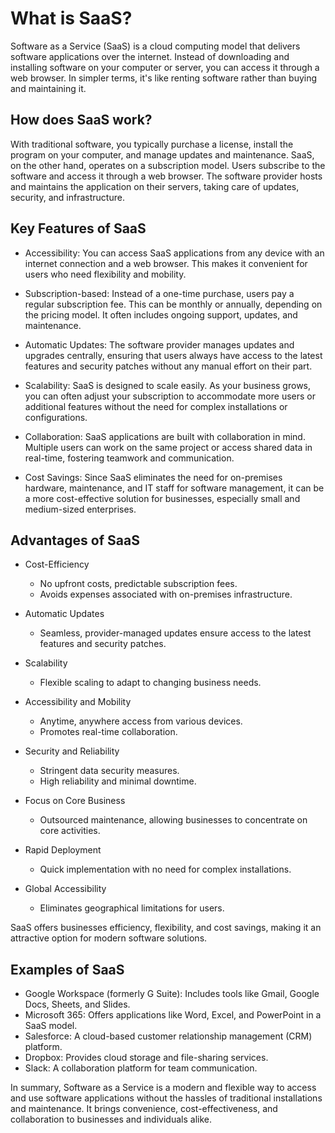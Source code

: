 # What is SaaS?
Software as a Service (SaaS) is a cloud computing model that delivers software applications over the internet. Instead of downloading and installing software on your computer or server, you can access it through a web browser. In simpler terms, it's like renting software rather than buying and maintaining it.

## How does SaaS work?
With traditional software, you typically purchase a license, install the program on your computer, and manage updates and maintenance. SaaS, on the other hand, operates on a subscription model. Users subscribe to the software and access it through a web browser. The software provider hosts and maintains the application on their servers, taking care of updates, security, and infrastructure.

## Key Features of SaaS

- Accessibility: You can access SaaS applications from any device with an internet connection and a web browser. This makes it convenient for users who need flexibility and mobility.

- Subscription-based: Instead of a one-time purchase, users pay a regular subscription fee. This can be monthly or annually, depending on the pricing model. It often includes ongoing support, updates, and maintenance.

- Automatic Updates: The software provider manages updates and upgrades centrally, ensuring that users always have access to the latest features and security patches without any manual effort on their part.

- Scalability: SaaS is designed to scale easily. As your business grows, you can often adjust your subscription to accommodate more users or additional features without the need for complex installations or configurations.

- Collaboration: SaaS applications are built with collaboration in mind. Multiple users can work on the same project or access shared data in real-time, fostering teamwork and communication.

- Cost Savings: Since SaaS eliminates the need for on-premises hardware, maintenance, and IT staff for software management, it can be a more cost-effective solution for businesses, especially small and medium-sized enterprises.

## Advantages of SaaS

- Cost-Efficiency
  - No upfront costs, predictable subscription fees.
  - Avoids expenses associated with on-premises infrastructure.

- Automatic Updates
  - Seamless, provider-managed updates ensure access to the latest features and security patches.
- Scalability
  - Flexible scaling to adapt to changing business needs.
- Accessibility and Mobility
  - Anytime, anywhere access from various devices.
  - Promotes real-time collaboration.
- Security and Reliability
  - Stringent data security measures.
  - High reliability and minimal downtime.
- Focus on Core Business
  - Outsourced maintenance, allowing businesses to concentrate on core activities.
- Rapid Deployment
  - Quick implementation with no need for complex installations.
- Global Accessibility
  - Eliminates geographical limitations for users.

SaaS offers businesses efficiency, flexibility, and cost savings, making it an attractive option for modern software solutions.


## Examples of SaaS

- Google Workspace (formerly G Suite): Includes tools like Gmail, Google Docs, Sheets, and Slides.
- Microsoft 365: Offers applications like Word, Excel, and PowerPoint in a SaaS model.
- Salesforce: A cloud-based customer relationship management (CRM) platform.
- Dropbox: Provides cloud storage and file-sharing services.
- Slack: A collaboration platform for team communication.

In summary, Software as a Service is a modern and flexible way to access and use software applications without the hassles of traditional installations and maintenance. It brings convenience, cost-effectiveness, and collaboration to businesses and individuals alike.
